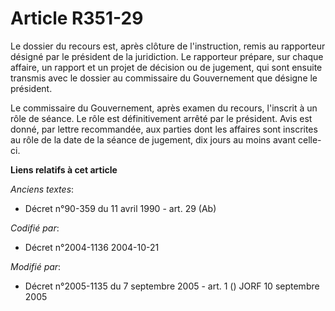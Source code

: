 # Article R351-29

Le dossier du recours est, après clôture de l'instruction, remis au rapporteur désigné par le président de la juridiction. Le
rapporteur prépare, sur chaque affaire, un rapport et un projet de décision ou de jugement, qui sont ensuite transmis avec le
dossier au commissaire du Gouvernement que désigne le président.

Le commissaire du Gouvernement, après examen du recours, l'inscrit à un rôle de séance. Le rôle est définitivement arrêté par
le président. Avis est donné, par lettre recommandée, aux parties dont les affaires sont inscrites au rôle de la date de la
séance de jugement, dix jours au moins avant celle-ci.

**Liens relatifs à cet article**

_Anciens textes_:

  - Décret n°90-359 du 11 avril 1990 - art. 29 (Ab)

_Codifié par_:

  - Décret n°2004-1136 2004-10-21

_Modifié par_:

  - Décret n°2005-1135 du 7 septembre 2005 - art. 1 () JORF 10 septembre 2005
